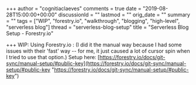 +++
author = "cognitiaclaeves"
comments = true
date = "2019-08-28T15:00:00+00:00"
discussionId = ""
lastmod = ""
orig_date = ""
summary = ""
tags = ["WIP", "forestry.io", "walkthrough", "blogging", "high-level", "serverless blog"]
thread = "serverless-blog-setup"
title = "Serverless Blog Setup - Forestry.io"

+++
WIP: Using Forestry.io :  (I did it the manual way because I had some issues with their 'fast' way -- for me, it just caused a lot of cursor spin when I tried to use that option.) Setup here: [https://forestry.io/docs/git-sync/manual-setup/#public-key](https://forestry.io/docs/git-sync/manual-setup/#public-key "https://forestry.io/docs/git-sync/manual-setup/#public-key")